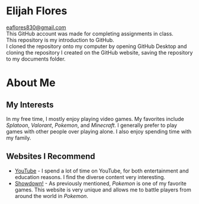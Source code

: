 # Elijah Flores  
eaflores830@gmail.com  
This GitHub account was made for completing assignments in class.  
This repository is my introduction to GitHub.  
I cloned the repository onto my computer by opening GitHub Desktop and cloning the repository I created on the GitHub website, saving the repository to my documents folder.

# About Me  
## My Interests  
In my free time, I mostly enjoy playing video games. My favorites include _Splatoon_, _Valorant_, _Pokemon_, and _Minecraft_. I generally prefer to play games with other people over playing alone. I also enjoy spending time with my family.

## Websites I Recommend
* [YouTube](https://www.youtube.com) - I spend a lot of time on YouTube, for both entertainment and education reasons. I find the diverse content very interesting.
* [Showdown!](https://play.pokemonshowdown.com) - As previously mentioned, _Pokemon_ is one of my favorite games. This website is very unique and allows me to battle players from around the world in _Pokemon_.
